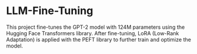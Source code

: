 # LLM-Fine-Tuning
This project fine-tunes the GPT-2 model with 124M parameters using the Hugging Face Transformers library.  After fine-tuning, LoRA (Low-Rank Adaptation) is applied with the PEFT library to further train and optimize the model. 
